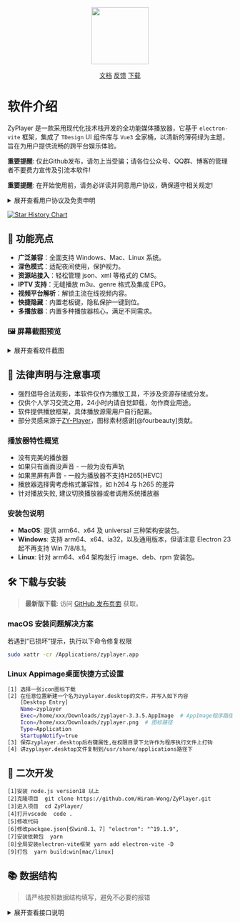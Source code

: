 <p align="center">
<img width="128" src="https://s2.loli.net/2024/02/29/7Q1nVbhkHdSmo5D.png" >
</p>
<p align="center">
<a href="https://zy.catni.cn/" target="_blank">文档</a>
<a href="https://github.com/Hiram-Wong/ZyPlayer/issues" target="_blank">反馈</a>
<a href="https://github.com/Hiram-Wong/ZyPlayer/releases" target="_blank">下载</a>
</p>

# 软件介绍

ZyPlayer 是一款采用现代化技术栈开发的全功能媒体播放器，它基于 `electron-vite` 框架，集成了 `TDesign` UI 组件库与 `Vue3` 全家桶，以清新的薄荷绿为主题，旨在为用户提供流畅的跨平台娱乐体验。

**重要提醒**: 仅此Github发布，请勿上当受骗；请各位公众号、QQ群、博客的管理者不要费力宣传及引流本软件!

**重要提醒**: 在开始使用前，请务必详读并同意用户协议，确保遵守相关规定!

<details>
<summary>展开查看用户协议及免责申明</summary>
感谢您选择使用zyplayer(以下简称本软件)，在使用产品和服务之前，请您仔细阅读和理解以下声明:

1. 若您不同意本声明的任何内容，请您立即停止使用本软件。一旦您开始使用本软件产品和服务，则表示您已同意本声明的所有内容。
2. 本软件仅供个人学习、研究和技术交流使用，仅提供展示功能，所有数据资源均由用户自身制作提供，包括但不限于视频网站、媒体分享站点等。本软件无法控制这些资源的合法性、准确性、完整性或可用性，因此不对资源内容的真实性、合法性或适用性负责。
3. 由于数据源为用户自行制作，我们在此特别提醒, 视频或弹幕中可能出现的任何第三方广告、产品推广信息等相关内容，均系第三方(含用户)行为植入，非本软件策划或添加。请您在体验过程中保持警惕，对这类信息的真实性及合法性进行自主甄别，如用户遇诈骗因此产生的损失，本平台不承担任何责任。
4. 本软件利用网络爬虫技术获取部分数据，旨在为用户提供更全面的信息服务。包括不限于豆瓣(douban.com)、酷云(ky.live)、云合(enlightent.cn)、112114(112114.xyz), 值得注意的是这些网站的API未经过授权。用户在使用这些数据时可能面临法律风险，如因此导致的法律责任，用户应自行承担。
5. 本软件仅使用Iframe嵌入多家视频平台网站内容，包括但不限于爱奇艺(iqiyi.com)、腾讯视频(v.qq.com)、搜狐视频(tv.sohu.com)、聚力网(pptv.com)、360影视(360kan.com)及芒果TV(mgtv.com)等。对于用户在使用本软件过程中对如上网站进行的任何操作，本软件不承担任何责任。
6. 本软件具备资源嗅探特性，可能会引发第三方数据的隐私和安全风险。用户在使用该特性时，需自行承担可能产生的信息泄露或滥用风险，并对其后果负全部责任。
7. 本软件含“去广告”选项以增强体验，我们不鼓励任何侵犯版权或违反服务提供商条款的行为。启用前，请确保您的操作符合法律及服务商规则，并知悉可能的兼容性局限。
8. 为遵守网络安全法的内容审核要求，本软件不提供弹幕发送服务。关于弹幕展示，受限于本地性能未做数据清理，可能存在不良言论，请勿相信因此引起非必的要麻烦。同时如果用户通过任何渠道发表不良言论行为，该行为与本软件无关。我们呼吁用户文明用语，共同维护网络健康环境。
9. 我们深知您的隐私无价。因此，本软件绝不收集任何用户数据，除了必要的WebDev备份（此过程由专业第三方严格管理）外，所有信息均严格本地存储，确保您的数据仅在您掌控之中。此软件不与任何第三方共享您的任何信息。
10. 赞赏行为纯属自愿，旨在表达对开源软件作者或贡献者的支持和感谢，并非购买商品或服务的交易行为。赞赏者应当清楚理解，赞赏款项不享有任何商品或服务的保证，也不构成任何形式的合同关系。
11. 您在使用本软件时需自行负责所有操作和使用结果。本软件不对您通过使用本软件获取的任何内容负责，包括但不限于媒体资源的准确性、版权合规性、完整性、安全性和可用性。对于任何因使用本软件导致的损失、损害或法律纠纷，不承担任何责任。
12. 您在使用本软件时必须遵守您所在国家/地区的相关法律法规，禁止使用本软件进行任何违反法律法规的活动，包括但不限于制作、上传、传播、存储任何违法、侵权、淫秽、诽谤、恶意软件等内容。如您违反相关法律法规，需自行承担法律责任。
13. 本免责声明适用于本软件的所有用户。本软件保留随时修改、更新本声明的权利，并以Github Readme、软件更新等形式通知用户。请您定期查阅并遵守最新的免责声明。

请您在使用本软件之前认真阅读并理解本免责声明的所有内容，感谢您的理解和支持。
</details>

[![Star History Chart](https://api.star-history.com/svg?repos=Hiram-Wong/ZyPlayer&type=Date)](https://star-history.com/#Hiram-Wong/ZyPlayer&Date)

## 🎉 功能亮点

- **广泛兼容**：全面支持 Windows、Mac、Linux 系统。
- **深色模式**：适配夜间使用，保护视力。
- **资源站接入**：轻松管理 json、xml 等格式的 CMS。
- **IPTV 支持**：无缝播放 m3u、genre 格式及集成 EPG。
- **视频平台解析**：解锁主流在线视频内容。
- **快捷隐藏**：内置老板键，隐私保护一键到位。
- **多播放器**：内置多种播放器核心，满足不同需求。

### 🖼️ 屏幕截图预览

<details>
<summary>展开查看软件截图</summary>

|                           影视(首页)                           |                             影视(搜索)                             |
| :-------------------------------------------------------------: | :-----------------------------------------------------------------: |
| ![影视](https://s2.loli.net/2024/02/29/XvoZTeLMDAz87N5.png) | ![影视搜索](https://s2.loli.net/2024/02/29/kb5Hs9hfuBeVaY1.png) |
|                           影视(播放)                           |                             影视 (介绍)                             |
| ![影视播放](https://s2.loli.net/2023/05/07/fgmbdXQvPE73WCY.png) |   ![影视详情](https://s2.loli.net/2024/03/18/hIYEDRKmOrQq4ya.png)   |
|                          网盘                           |                             直播(首页)                              |
| ![网盘](https://s2.loli.net/2024/02/29/CpNc4wisOgKQbSM.png) |   ![直播首页](https://s2.loli.net/2024/02/29/hpCKzaD7ryWAqY9.png)   |
|                           直播(播放)                            |                                解析                                 |
| ![直播播放](https://s2.loli.net/2024/02/29/aS8UgwBsVNeDzvi.png) |     ![解析](https://s2.loli.net/2024/02/29/3mef2sdDrXoqtjW.png)     |
|                            历史记录                             |                                在追                                 |
| ![历史](https://s2.loli.net/2024/02/29/IN2bE5PHSdgew7l.png) |     ![在追](https://s2.loli.net/2024/02/29/EWryHtxd5TZliO6.png)     |

</details>

## 🌴 法律声明与注意事项

- 强烈倡导合法观影，本软件仅作为播放工具，不涉及资源存储或分发。
- 仅供个人学习交流之用，24小时内请自觉卸载，勿作商业用途。
- 软件提供播放框架，具体播放源需用户自行配置。
- 部分灵感来源于[ZY-Player](https://github.com/Hunlongyu/ZY-Player)，图标素材感谢[@fourbeauty]贡献。

### 播放器特性概览

- 没有完美的播放器
- 如果只有画面没声音 - 一般为没有声轨
- 如果黑屏有声音 - 一般为播放器不支持H265[HEVC]
- 播放器选择需考虑格式兼容性，如 h264 与 h265 的差异
- 针对播放失败, 建议切换播放器或者调用系统播放器

### 安装包说明

- **MacOS**: 提供 arm64、x64 及 universal 三种架构安装包。
- **Windows**: 支持 arm64、x64、ia32，以及通用版本，但请注意 Electron 23 起不再支持 Win 7/8/8.1。
- **Linux**: 针对 arm64、x64 架构发行 image、deb、rpm 安装包。

## 🛠️ 下载与安装

> **最新版下载**: 访问 [GitHub 发布页面](https://github.com/Hiram-Wong/ZyPlayer/releases) 获取。

### macOS 安装问题解决方案

若遇到“已损坏”提示，执行以下命令修复权限
```bash
sudo xattr -cr /Applications/zyplayer.app
```

### Linux Appimage桌面快捷方式设置

``` bash
[1] 选择一张icon图标下载
[2] 在任意位置新建一个名为zyplayer.desktop的文件，并写入如下内容
    [Desktop Entry]
    Name=zyplayer
    Exec=/home/xxx/Downloads/zyplayer-3.3.5.AppImage  # AppImage程序路径
    Icon=/home/xxx/Downloads/zyplayer.png  # 图标路径
    Type=Application
    StartupNotify=true
[3] 保存zyplayer.desktop后右键属性,在权限目录下允许作为程序执行文件上打钩
[4] 讲zyplayer.desktop文件复制到/usr/share/applications路径下
```

## 🚗 二次开发

```
[1]安装 node.js version18 以上
[2]克隆项目  git clone https://github.com/Hiram-Wong/ZyPlayer.git
[3]进入项目  cd ZyPlayer/
[4]打开vscode  code .
[5]修改代码
[6]修改packgae.json[仅win8.1、7] "electron": "^19.1.9",
[7]安装依赖包  yarn
[8]全局安装electron-vite框架 yarn add electron-vite -D
[9]打包  yarn build:win[mac/linux]
```

## 📚 数据结构

> 请严格按照数据结构填写，避免不必要的报错

<details>
<summary>展开查看接口说明</summary>

> 配置导入格式(备份数据建议此格式)
```json
{
  "analyze": [
    {
      "id": "fddfb425-6fd9-0b39-459f-a21f69739a6e", // id唯一值不可重复,不能数字,建议 uuid
      "name": "纯净", // 名称
      "url": "https://im1907.top/?jx=", // 解析源地址
      "isActive": true // 是否启用 true启用 false 禁用
    }
  ],
  "iptv": [
    {
      "id": "993841fe-5e91-5e5d-35d6-5be81822960b", // id唯一值不可重复,不能数字,建议 uuid
      "name": "APTV", // 名称
      "url": "https://ghproxy.com/https://raw.githubusercontent.com/Kimentanm/aptv/master/m3u/iptv.m3u", // 直播源地址
      "type": "remote", // remote为远程m3u local本地m3u文件路径
      "isActive": true, // 是否启用 true启用 false 禁用
      "epg": "https://epg.112114.xyz/" // 电子节目单地址
    }
  ],
  "channel": [
    {
      "id": "0ede1ecd-de69-1042-15d9-4e5e9e3bb897", // id唯一值不可重复,不能数字,建议 uuid
      "name": "CCTV6", // 名称
      "url": "http://dbiptv.sn.chinamobile.com/PLTV/88888890/224/3221226393/index.m3u8", // 播放地址
      "group": "央视"  // 分组
    }
  ],
  "sites": [
    {
      "id": "51793af6-c923-5504-85db-0ef686624dec", // id唯一值不可重复,不能数字,建议 uuid
      "name": "39影视", // 名称
      "api": "https://www.39kan.com/api.php/provide/vod/",  // 站点源地址
      "playUrl": "", // 配合解析去url地址
      "search": 1, // 0:关闭 1:聚合搜索 2:本站搜索
      "group": "切片", // 分组
      "isActive": true, // 是否启用 true启用 false 禁用
      "type": 1, // 0:cms(xml) 1:cms(json) 2:drpy 3:app(v3) 4:app(v1)
      "ext": "", // 扩展参数
      "categories": "电视,影视" // 按顺序展示所配置的分类 不配置则默认展示所有分类
    },
  ],
  "drive": [
    {
      "id": "3293dc45-cf14-9c66-3028-5b7765b240b7", // id唯一值不可重复,不能数字,建议 uuid
      "name": "🙋丫仙女",  // 名称
      "server": "http://alist.xiaoya.pro/",  // 网盘地址
      "startPage": "",  // 开始页路径
      "search": false,  // 是否支持搜索 true启用 false 禁用
      "headers": null,  // 请求头
      "params": null,  // 参数
      "isActive": true // 是否启用 true启用 false 禁用
    }
  ],
  "setting": [
    {
      "version": "3.3.2", // [3.3.2版本启用]当前版本 (一定要根据实际填写,不然数据库执行会报错)
      "theme": "auto",  // 主题 auto:跟随系统 light:亮色 dark:暗色
      "lang": "zh_CN",  // [3.3.4版本启用]语言 zh_CN:中文 en_US:英文
      "defaultHot": "kylive",  // 热搜 kylive:酷云数据 enlightent:云合数据
      "defaultSearchRecommend": "site", // 搜索推荐 site:站点 quark:夸克 baidu:百度 douban:豆瓣  弃用
      "defaultSearchType": "site", // 全局搜索模式 site:本站 group:组内 all:全部
      "defaultCheckModel": true,  // [弃用] 忘了干嘛的
      "defaultChangeModel": false,  // [弃用] 忘了干嘛的
      "pauseWhenMinimize": false,  // [弃用] 最小化时暂停
      "defaultIptvEpg": "https://epg.112114.eu.org/", // iptv epg
      "defaultIptvLogo": "https://epg.112114.eu.org/logo/", // iptv logo
      "iptvSkipIpv6": true, // iptv是否跳过ipv6节目
      "iptvThumbnail": true, // iptv是否显示缩略图
      "iptvStatus": true, // iptv是否检测延迟
      "defaultSite": "51793af6-c923-5504-85db-0ef686624dec", // site 默认源标识
      "defaultIptv": "993841fe-5e91-5e5d-35d6-5be81822960b", // iptv 默认源标识
      "defaultAnalyze": "fddfb425-6fd9-0b39-459f-a21f69739a6e", // analyze 默认源标识
      "defaultDrive": "3293dc45-cf14-9c66-3028-5b7765b240b7", // drive 默认源标识
      "defaultViewCasual": "", // [3.3.4版本启用]心性看地址
      "barrage": {
        "url": "", // 弹幕地址
        "key": "danmuku", // 弹幕接口返回数据对应的key
        "support": [
          "qq",
          "qiyi",
          "youku",
          "mgtv"
        ], // 弹幕支持的线路
        "start": "0", // 弹幕接口返回数据对应的开始时间的位置
        "mode": "1", // 弹幕接口返回数据对应的位置的位置
        "color": "2", // 弹幕接口返回数据对应的颜色的位置
        "content": "4" // 弹幕接口返回数据对应的内容的位置
      }, // [3.3.4版本启用]弹幕参数
      "analyzeFlag": [
        "youku",
        "qq",
        "iqiyi",
        "qiyi",
        "letv",
        "sohu",
        "tudou",
        "pptv",
        "mgtv"
      ],  // 解析标识
      "broadcasterType": "xgplayer", // [3.3.4版本弃用,使用playerMode参数]播放器 xgplayer:西瓜 dplayer:呆呆 custom:自定义结合externalPlayer
      "externalPlayer": "", // [3.3.4版本弃用,使用playerMode参数]播放器为custom,调用此处系统命令
      "playerMode": {
        "type": "xgplayer",  // 播放器 xgplayer:西瓜 dplayer:呆呆 custom:自定义结合external
        "external": ""  // 播放器为custom,调用此处系统命令
      },  // [3.3.4版本启用]
      "softSolution": false, // 是否使用软解 预留
      "communitySubscribe": "", // 社区地址 预留
      "skipStartEnd": false, // [3.3.5版本弃用, pinia存储]是否跳过首尾空白
      "agreementMask": true, // 是否同意协议
      "recordShortcut": "Shift+Command+Z", // 录制快捷键
      "snifferType" : "pie",  // [3.3.4版本弃用,使用snifferMode参数]嗅探模式 pie iframe
      "snifferMode": {
        "type": "pie",  // 嗅探模式 pie iframe custom
        "url": ""  // 当 type 为 custom 时填写自定义地址
      },  // [3.3.4版本启用]
      "selfBoot": false,  // 是否开机自启动
      "hardwareAcceleration": true,  // 是否启用硬件加速
      "ua": "Mozilla/5.0 (Macintosh; Intel Mac OS X 10_15_7) AppleWebKit/537.36 (KHTML, like Gecko) Chrome/112.0.0.0 Safari/537.36",  // UA
      "webdevUrl": "https://dav.jianguoyun.com/dav/",  // [3.3.4版本弃用,使用webdev参数]webdev同步盘地址 用于备份
      "webdevUsername": "",  // [3.3.4版本弃用,使用webdev参数]webdev用户名 用于备份
      "webdevPassword": "",  // [3.3.4版本弃用,使用webdev参数]webdev密码 用于备份
      "webdev": {
        "sync": false,  // 自动同步
        "data": {
          "url": "https://dav.jianguoyun.com/dav/", // webdev同步盘地址
          "user": "", // webdev用户名
          "password": "" // webdev密码
        }  // webdev 用于备份
      },  // [3.3.4版本启用]
      "restoreWindowPositionAndSize" : false, // 弃用
      "windowPosition": {
        "status": false,  // 是否记录窗口位置
        "position": {
          "width": 1000,
          "height": 640
        },  // 窗口位置 [3.3.7版本弃用, 使用position_main｜position_play参数]
        "position_main": {
          "width": 1000,
          "height": 640
        }, // 窗口位置 [3.3.7版本启用] 记录主窗口位置
        "position_play": {
          "width": 875,
          "height": 550
        }, // 窗口位置 [3.3.7版本启用] 记录播放窗口位置
      },
      "timeout": 5000,  // [3.3.5版本启用] 用于调整全局请求超时事件, 单位毫秒
    }
  ]
}
```

> 一键配置格式(初次使用建议此格式, 仅支持导入源数据和设置默认源标识)
```json
{
  "analyze": {
    "default": "fddfb425-6fd9-0b39-459f-a21f69739a6e", // 默认标识 对应需设置为默认的id
    "data": [
      {
        "id": "fddfb425-6fd9-0b39-459f-a21f69739a6e", // id唯一值不可重复,不能数字,建议 uuid
        "name": "纯净", // 名称
        "url": "https://im1907.top/?jx=", // 解析源地址
        "isActive": true // 是否启用 true启用 false 禁用
      }
    ]
  },
  "iptv": {
    "default": "993841fe-5e91-5e5d-35d6-5be81822960b", // 默认标识 对应需设置为默认的id
    "data": [
      {
        "id": "993841fe-5e91-5e5d-35d6-5be81822960b", // id唯一值不可重复,不能数字,建议 uuid
        "name": "APTV", // 名称
        "url": "https://ghproxy.com/https://raw.githubusercontent.com/Kimentanm/aptv/master/m3u/iptv.m3u", // 直播源地址
        "type": "remote", // remote为远程m3u local本地m3u文件路径
        "isActive": true, // 是否启用 true启用 false 禁用
        "epg": "https://epg.112114.xyz/" // 电子节目单地址
      }
    ]
  },
  "sites":  {
    "default": "51793af6-c923-5504-85db-0ef686624dec", // 默认标识 对应需设置为默认的id
    "data": [
      {
        "id": "51793af6-c923-5504-85db-0ef686624dec", // id唯一值不可重复,不能数字,建议 uuid
        "name": "39影视", // 名称
        "api": "https://www.39kan.com/api.php/provide/vod/",  // 站点源地址
        "playUrl": "", // 配合解析去url地址
        "search": 1, // 0:关闭 1:聚合搜索 2:本站搜索
        "group": "切片", // 分组
        "isActive": true, // 是否启用 true启用 false 禁用
        "type": 1, // 0:cms(xml) 1:cms(json) 2:drpy 3:app(v3) 4:app(v1)
        "ext": "", // 扩展参数
        "categories": "电视,影视" // 按顺序展示所配置的分类 不配置则默认展示所有分类
      }
    ]
  },
  "drive":  {
    "default": "3293dc45-cf14-9c66-3028-5b7765b240b7", // 默认标识 对应需设置为默认的id
    "data": [
      {
        "id": "3293dc45-cf14-9c66-3028-5b7765b240b7", // id唯一值不可重复,不能数字,建议 uuid
        "name": "🙋丫仙女",  // 名称
        "server": "http://alist.xiaoya.pro/",  // 网盘地址
        "startPage": "",  // 开始页路径
        "search": false,  // 是否支持搜索 true启用 false 禁用
        "headers": null,  // 请求头
        "params": null,  // 参数
        "isActive": true // 是否启用 true启用 false 禁用
      }
    ]
  }
}
```
</details>
